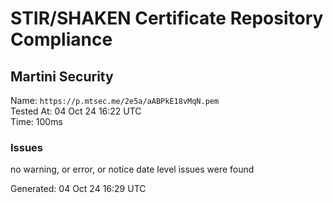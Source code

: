 # STIR/SHAKEN Certificate Repository Compliance

## Martini Security

Name: `https://p.mtsec.me/2e5a/aABPkE18vMqN.pem`\
Tested At: 04 Oct 24 16:22 UTC\
Time: 100ms

### Issues

no warning, or error, or notice date level issues were found

Generated: 04 Oct 24 16:29 UTC